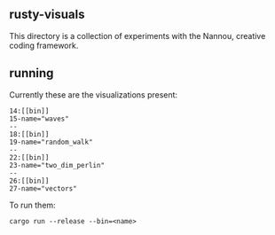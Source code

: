 ## rusty-visuals
This directory is a collection of experiments with the Nannou, creative coding framework. 


## running

Currently these are the visualizations present:
```
14:[[bin]]
15-name="waves"
--
18:[[bin]]
19-name="random_walk"
--
22:[[bin]]
23-name="two_dim_perlin"
--
26:[[bin]]
27-name="vectors"

```

To run them:
```
cargo run --release --bin=<name>
```

